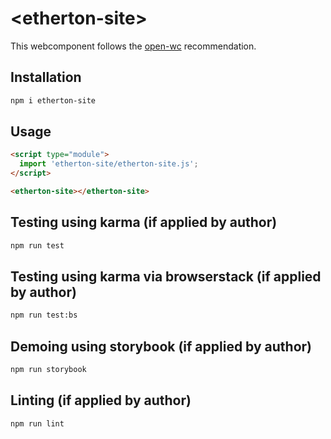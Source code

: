 # \<etherton-site>

This webcomponent follows the [open-wc](https://github.com/open-wc/open-wc) recommendation.

## Installation
```bash
npm i etherton-site
```

## Usage
```html
<script type="module">
  import 'etherton-site/etherton-site.js';
</script>

<etherton-site></etherton-site>
```

## Testing using karma (if applied by author)
```bash
npm run test
```

## Testing using karma via browserstack (if applied by author)
```bash
npm run test:bs
```

## Demoing using storybook (if applied by author)
```bash
npm run storybook
```

## Linting (if applied by author)
```bash
npm run lint
```
